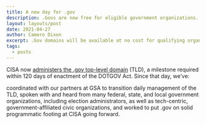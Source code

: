 ```yaml
---
title: A new day for .gov
description: .Govs are now free for eligible government organizations.
layout: layouts/post
date: 2021-04-27
author: Camero Dixon
excerpt: .Gov domains will be available at no cost for qualifying organizations beginning today.
tags:
  - posts
---
```


CISA now [administers the .gov top-level domain](https://www.iana.org/domains/root/db/gov.html) (TLD), a milestone required within 120 days of enactment of the DOTGOV Act. Since that day, we’ve:

coordinated with our partners at GSA to transition daily management of the TLD,
spoken with and heard from many federal, state, and local government organizations, including election administrators, as well as tech-centric, government-affiliated civic organizations,
and worked to put .gov on solid programmatic footing at CISA going forward.
